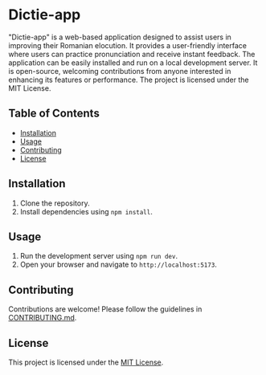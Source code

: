 # Dictie-app

"Dictie-app" is a web-based application designed to assist users in improving their Romanian elocution. It provides a user-friendly interface where users can practice pronunciation and receive instant feedback. The application can be easily installed and run on a local development server. It is open-source, welcoming contributions from anyone interested in enhancing its features or performance. The project is licensed under the MIT License.

## Table of Contents

- [Installation](#installation)
- [Usage](#usage)
- [Contributing](#contributing)
- [License](#license)

## Installation

1. Clone the repository.
2. Install dependencies using `npm install`.

## Usage

1. Run the development server using `npm run dev`.
2. Open your browser and navigate to `http://localhost:5173`.

## Contributing

Contributions are welcome! Please follow the guidelines in [CONTRIBUTING.md](CONTRIBUTING.md).

## License

This project is licensed under the [MIT License](LICENSE).
